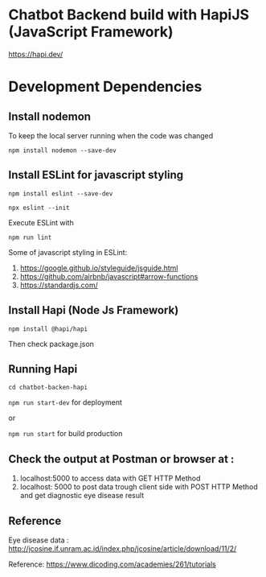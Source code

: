 # Chatbot Backend build with HapiJS (JavaScript Framework)

https://hapi.dev/

# Development Dependencies

## Install nodemon 
To keep the local server running when the code was changed

`npm install nodemon --save-dev`

## Install ESLint for javascript styling

`npm install eslint --save-dev`

`npx eslint --init`

Execute ESLint with

`npm run lint`

Some of javascript styling in ESLint:
1. https://google.github.io/styleguide/jsguide.html
2. https://github.com/airbnb/javascript#arrow-functions
3. https://standardjs.com/

## Install Hapi (Node Js Framework)

`npm install @hapi/hapi`

Then check package.json

## Running Hapi

`cd chatbot-backen-hapi`

`npm run start-dev` for deployment

or

`npm run start` for build production

## Check the output at Postman or browser at :
1. localhost:5000 to access data with GET HTTP Method
2. localhost: 5000 to post data trough client side with POST HTTP Method and get diagnostic eye disease result
 
## Reference
Eye disease data : http://jcosine.if.unram.ac.id/index.php/jcosine/article/download/11/2/

 
Reference: https://www.dicoding.com/academies/261/tutorials
